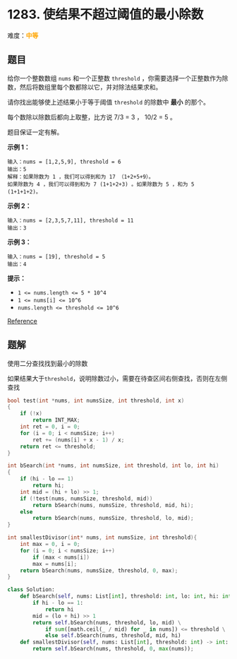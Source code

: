 # 1283. 使结果不超过阈值的最小除数

难度：<font color=orange>**中等**</font>

## 题目

给你一个整数数组 `nums` 和一个正整数 `threshold` ，你需要选择一个正整数作为除数，然后将数组里每个数都除以它，并对除法结果求和。

请你找出能够使上述结果小于等于阈值 `threshold` 的除数中 **最小** 的那个。

每个数除以除数后都向上取整，比方说 7/3 = 3 ， 10/2 = 5 。

题目保证一定有解。

**示例 1：**

```
输入：nums = [1,2,5,9], threshold = 6
输出：5
解释：如果除数为 1 ，我们可以得到和为 17 （1+2+5+9）。
如果除数为 4 ，我们可以得到和为 7 (1+1+2+3) 。如果除数为 5 ，和为 5 (1+1+1+2)。
```

**示例 2：**

```
输入：nums = [2,3,5,7,11], threshold = 11
输出：3
```

**示例 3：**

```
输入：nums = [19], threshold = 5
输出：4
```

**提示：**

* `1 <= nums.length <= 5 * 10^4`
* `1 <= nums[i] <= 10^6`
* `nums.length <= threshold <= 10^6`

[Reference](https://leetcode-cn.com/problems/find-the-smallest-divisor-given-a-threshold)

## 题解

使用二分查找找到最小的除数

如果结果大于`threshold`，说明除数过小，需要在待查区间右侧查找，否则在左侧查找

```c
bool test(int *nums, int numsSize, int threshold, int x)
{
    if (!x)
        return INT_MAX;
    int ret = 0, i = 0;
    for (i = 0; i < numsSize; i++)
        ret += (nums[i] + x - 1) / x;
    return ret <= threshold;
}

int bSearch(int *nums, int numsSize, int threshold, int lo, int hi)
{
    if (hi - lo == 1)
        return hi;
    int mid = (hi + lo) >> 1;
    if (!test(nums, numsSize, threshold, mid))
        return bSearch(nums, numsSize, threshold, mid, hi);
    else
        return bSearch(nums, numsSize, threshold, lo, mid);
}

int smallestDivisor(int* nums, int numsSize, int threshold){
    int max = 0, i = 0;
    for (i = 0; i < numsSize; i++)
        if (max < nums[i])
        max = nums[i];
    return bSearch(nums, numsSize, threshold, 0, max);
}
```

```python
class Solution:
    def bSearch(self, nums: List[int], threshold: int, lo: int, hi: int) -> int:
        if hi - lo == 1:
            return hi
        mid = (lo + hi) >> 1
        return self.bSearch(nums, threshold, lo, mid) \
            if sum([math.ceil(_ / mid) for _ in nums]) <= threshold \
            else self.bSearch(nums, threshold, mid, hi)
    def smallestDivisor(self, nums: List[int], threshold: int) -> int:
        return self.bSearch(nums, threshold, 0, max(nums));
```
